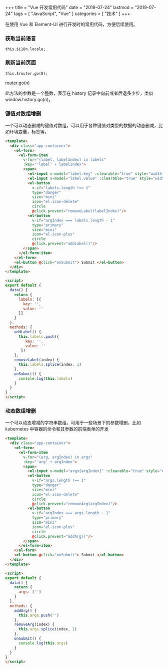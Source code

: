 +++
title = "Vue 开发常用代码"
date = "2019-07-24"
lastmod = "2019-07-24"
tags = [
    "JavaScript",
    "Vue"
]
categories = [
    "技术"
]
+++

在使用 Vue 和 Element-UI 进行开发时的常用代码，方便后续使用。

<!--more-->


### 获取当前语言
```
this.$i18n.locale;
```

### 刷新当前页面
```
this.$router.go(0);
```
router.go(n)

此方法的参数是一个整数，表示在 history 记录中向前或者后退多少步，类似 window.history.go(n)。

### 键值对数组增删
一个可以动态删减的键值对数组，可以用于各种键值对类型的数据的动态删减，比如环境变量，标签等。
```markdown
<template>
  <div class="app-container">
    <el-form>
      <el-form-item
        v-for="(label, labelIndex) in labels"
        :key="'label' + labelIndex">
        <span>
          <el-input v-model="label.key" :clearable="true" style="width: 199px"></el-input>
          <el-input v-model="label.value" :clearable="true" style="width: 199px"></el-input>
          <el-button
            v-if="labels.length !== 1"
            type="danger"
            size="mini"
            icon="el-icon-delete"
            circle
            @click.prevent="removeLabel(labelIndex)"/>
          <el-button
            v-if="argIndex === labels.length - 1"
            type="primary"
            size="mini"
            icon="el-icon-plus"
            circle
            @click.prevent="addLabel()"/>
        </span>
      </el-form-item>
    </el-form>
    <el-button @click="onSubmit"> Submit </el-button>
  </div>
</template>

<script>
export default {
  data() {
    return {
      labels: [{
        key: '',
        value: ''
      }]
    }
  },
  methods: {
    addLabel() {
      this.labels.push({
         key: '',
         value: ''
       })
    },
    removeLabel(index) {
      this.labels.splice(index, 1)
    },
    onSubmit() {
      console.log(this.labels)
    }
  }
}
</script>
```

### 动态数组增删
一个可以动态增减的字符串数组，可用于一些场景下的参数增删，比如 kubernetes 中容器的命令和其参数的前端表单的开发
```markdown
<template>
  <div class="app-container">
    <el-form>
      <el-form-item
        v-for="(arg, argIndex) in args"
        :key="'arg' + argIndex">
        <span>
          <el-input v-model="args[argIndex]" :clearable="true" style="width: 199px"></el-input>
          <el-button
            v-if="args.length !== 1"
            type="danger"
            size="mini"
            icon="el-icon-delete"
            circle
            @click.prevent="removeArg(argIndex)"/>
          <el-button
            v-if="argIndex === args.length - 1"
            type="primary"
            size="mini"
            icon="el-icon-plus"
            circle
            @click.prevent="addArg()"/>
        </span>
      </el-form-item>
    </el-form>
    <el-button @click="onSubmit"> Submit </el-button>
  </div>
</template>

<script>
export default {
  data() {
    return {
      args: ['']
    }
  },
  methods: {
    addArg() {
      this.args.push('')
    },
    removeArg(index) {
      this.args.splice(index, 1)
    },
    onSubmit() {
      console.log(this.args)
    }
  }
}
</script>
```
